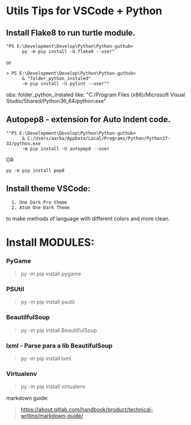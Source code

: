 # Utils Tips for VSCode + Python

## Install Flake8 to run turtle module. 

```
"PS E:\Development\Develop\Python\Python-guthub> 
      py -m pip install -U flake8 --user"
```
or 
```
> PS E:\Development\Develop\Python\Python-guthub> 
      & "folder_python_instaled" 
      -m pip install -U pylint --user""
```

obs:
folder_python_instaled like: "C:/Program Files (x86)/Microsoft Visual Studio/Shared/Python36_64/python.exe"


## Autopep8 - extension for Auto Indent code. 

```
""PS E:\Development\Develop\Python\Python-guthub> 
      & C:/Users/aarka/AppData/Local/Programs/Python/Python37-32/python.exe 
      -m pip install -U autopep8 --user
```
OR
```
py -m pip install pep8
```

## Install theme VSCode: 
      1. One Dark Pro theme 
      2. Atom One Dark Theme
to make methods of language with different colors and more clean.


# Install MODULES:

### PyGame
> py -m pip install pygame
### PSUtil
> py -m pip install psutil
### BeautilfulSoup
> py -m pip install BeautilfulSoup
### lxml - Parse para a lib BeautifulSoup
> py -m pip install lxml
### Virtualenv
> py -m pip install virtualenv


markdown guide:
>https://about.gitlab.com/handbook/product/technical-writing/markdown-guide/
